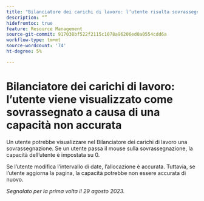 ```yaml
---
title: "Bilanciatore dei carichi di lavoro: l’utente risulta sovrassegnato a causa di una capacità inesatta"
description: “”
hidefromtoc: true
feature: Resource Management
source-git-commit: 917038bf522f2115c1078a96206ed0a0554cdd6a
workflow-type: tm+mt
source-wordcount: '74'
ht-degree: 5%

---
```



# Bilanciatore dei carichi di lavoro: l’utente viene visualizzato come sovrassegnato a causa di una capacità non accurata

Un utente potrebbe visualizzare nel Bilanciatore dei carichi di lavoro una sovrassegnazione. Se un utente passa il mouse sulla sovrassegnazione, la capacità dell’utente è impostata su 0.

Se l’utente modifica l’intervallo di date, l’allocazione è accurata. Tuttavia, se l’utente aggiorna la pagina, la capacità potrebbe non essere accurata di nuovo.

_Segnalato per la prima volta il 29 agosto 2023._

